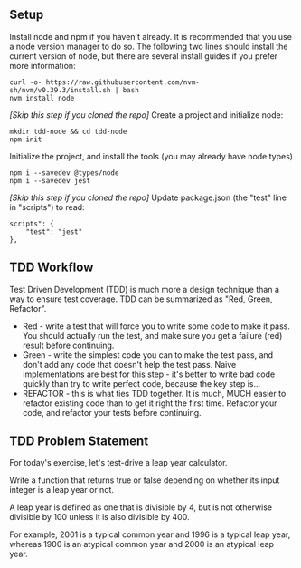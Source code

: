 ## Setup
Install node and npm if you haven't already.  It is recommended that you
use a node version manager to do so.  The following two lines should install
the current version of node, but there are several install guides if you prefer more information:
```
curl -o- https://raw.githubusercontent.com/nvm-sh/nvm/v0.39.3/install.sh | bash
nvm install node
```

*[Skip this step if you cloned the repo]* Create a project and initialize node:

```
mkdir tdd-node && cd tdd-node
npm init
```

Initialize the project, and install the tools (you may already have node types)

```
npm i --savedev @types/node
npm i --savedev jest
```


*[Skip this step if you cloned the repo]* Update package.json (the "test" line in "scripts") to read:

```
scripts": {
    "test": "jest"
},
```

## TDD Workflow
Test Driven Development (TDD) is much more a design technique than a way to ensure test coverage.  TDD can be summarized as "Red, Green, Refactor".
- Red - write a test that will force you to write some code to make it pass.  You should actually run the test, and make sure you get a failure (red) result before continuing.
- Green - write the simplest code you can to make the test pass, and don't add any code that doesn't help the test pass.  Naive implementations are best for this step - it's better to write bad code quickly than try to write perfect code, because the key step is...
- REFACTOR - this is what ties TDD together.  It is much, MUCH easier to refactor existing code than to get it right the first time.  Refactor your code, and refactor your tests before continuing.

## TDD Problem Statement
For today's exercise, let's test-drive a leap year calculator.

Write a function that returns true or false depending on whether its input integer is a leap year or not.

A leap year is defined as one that is divisible by 4, but is not otherwise divisible by 100 unless it is also divisible by 400.

For example, 2001 is a typical common year and 1996 is a typical leap year, whereas 1900 is an atypical common year and 2000 is an atypical leap year.

